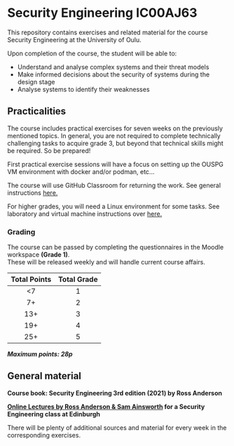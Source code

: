 # Security Engineering IC00AJ63

This repository contains exercises and related material for the course Security Engineering at the University of Oulu.

Upon completion of the course, the student will be able to:
* Understand and analyse complex systems and their threat models
* Make informed decisions about the security of systems during the design stage
* Analyse systems to identify their weaknesses

## Practicalities

The course includes practical exercises for seven weeks on the previously mentioned topics.
In general, you are not required to complete technically challenging tasks to acquire grade 3, but beyond that technical skills might be required.
So be prepared!

First practical exercise sessions will have a focus on setting up the OUSPG VM environment with docker and/or podman, etc...

The course will use GitHub Classroom for returning the work.
See general instructions [here.](https://ouspg.org/resources/github/)

For higher grades, you will need a Linux environment for some tasks.
See laboratory and virtual machine instructions over [here.](https://ouspg.org/resources/laboratories/)

### Grading

The course can be passed by completing the questionnaires in the Moodle workspace **(Grade 1)**.  
These will be released weekly and will handle current course affairs.

Total Points|Total Grade
:-:|:-:
<7 | 1
7+ | 2
13+ | 3
19+ | 4
25+ | 5

***Maximum points: 28p***

## General material

**Course book: Security Engineering 3rd edition (2021) by Ross Anderson**

**[Online Lectures by Ross Anderson & Sam Ainsworth](https://www.youtube.com/@securityengineering1350) for a Security Engineering class at Edinburgh**

There will be plenty of additional sources and material for every week in the corresponding exercises.
